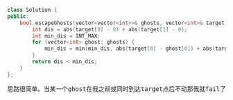 ```CPP
class Solution {
public:
    bool escapeGhosts(vector<vector<int>>& ghosts, vector<int>& target) {
        int dis = abs(target[0] - 0) + abs(target[1] - 0);
        int min_dis = INT_MAX;
        for (vector<int> ghost: ghosts) {
            min_dis = min(min_dis, abs(target[0] - ghost[0]) + abs(target[1] - ghost[1]));
        }
        return dis < min_dis;
    }
};
```
<pre>
思路很简单。当某一个ghost在我之前或同时到达target点后不动那我就fail了。因此只需要计算所有ghost到target要走的最短路程和我要走的路程比较即可。
</pre>

